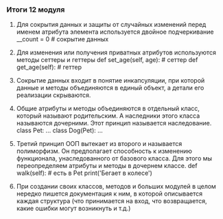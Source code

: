 ### Итоги 12 модуля
1. Для сокрытия данных и защиты от случайных изменений перед именем атрибута элемента используется двойное подчеркивание
__count = 0 # сокрытие данных 

2. Для изменения или получения приватных атрибутов используются методы сеттеры и геттеры
def set_age(self, age): # сеттер
def get_age(self): # геттер

3. Сокрытие данных входит в понятие инкапсуляции, при которой данные и методы объединяются в единый объект, 
а детали его реализации скрываются.

4. Общие атрибуты и методы объединяются в отдельный класс, который называют родительским. А наследники этого класса
называются дочерними. Этот принцип называется наследование.
class Pet: ...
class Dog(Pet): ...

5. Третий принцип ООП вытекает из второго и называется полиморфизм. Он предполагает способность к изменению функционала,
унаследованного от базового класса. Для этого мы переопределяем атрибуты и методы в дочернем классе.
def walk(self): # есть в Pet
    print('Бегает в колесе')

6. При создании своих классов, методов и больших модулей в целом нередко пишется документация к ним,
в которой описывается каждая структура (что принимается на вход, что возвращается, какие ошибки могут возникнуть и т.д.)